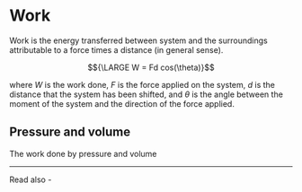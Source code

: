 # Work
Work is the energy transferred between system and the surroundings attributable to a force times a distance (in general sense). 

$${\LARGE W = Fd cos(\theta)}$$

where *W* is the work done,
*F* is the force applied on the system,
*d* is the distance that the system has been shifted, and
${\theta}$ is the angle between the moment of the system and the direction of the force applied.

## Pressure and volume
The work done by pressure and volume 


---
Read also - 